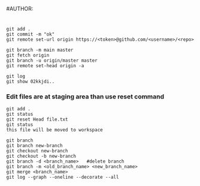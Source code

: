 #AUTHOR:
#
```
git add .
git commit -m "ok"
git remote set-url origin https://<token>@github.com/<username>/<repo>
```
```
git branch -m main master
git fetch origin
git branch -u origin/master master
git remote set-head origin -a
```
```
git log
git show 02kkjdi..
```
### Edit files are at staging area than use reset command 
```
git add .
git status
git reset Head file.txt
git status
this file will be moved to workspace
```

```
git branch
git branch new-branch
git checkout new-branch
git checkout -b new-branch
git branch -d <branch_name>   #delete branch
git branch -m <old_branch_name> <new_branch_name>
git merge <branch_name>
git log --graph --oneline --decorate --all




```
